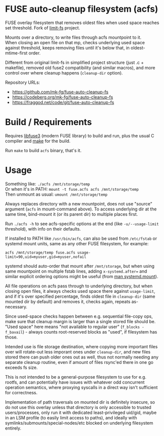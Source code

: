 FUSE auto-cleanup filesystem (acfs)
===================================

FUSE overlay filesystem that removes oldest files when used space
reaches set threshold. Fork of [limit-fs] project.

Mounts over a directory, to write files through acfs mountpoint to it.\
When closing an open file on that mp, checks underlying used space against
threshold, keeps removing files until it's below that, in oldest-mtime-first order.

Different from original limit-fs in simplified project structure
(just .c + makefile), removed old fuse2 compatibility (and similar macros),
and more control over where cleanup happens (`cleanup-dir` option).

[limit-fs]: https://github.com/piuma/limit-fs

Repository URLs:

- <https://github.com/mk-fg/fuse-auto-cleanup-fs>
- <https://codeberg.org/mk-fg/fuse-auto-cleanup-fs>
- <https://fraggod.net/code/git/fuse-auto-cleanup-fs>


# Build / Requirements

Requires [libfuse3] (modern FUSE library) to build and run,
plus the usual C compiler and [make] for the build.

Run `make` to build `acfs` binary, that's it.

[libfuse3]: https://github.com/libfuse/libfuse
[make]: https://www.gnu.org/software/make


# Usage

Something like: `./acfs /mnt/storage/temp`\
Or when it's in PATH: `mount -t fuse.acfs acfs /mnt/storage/temp`\
Then unmount as usual: `umount /mnt/storage/temp`

Always replaces directory with a new mountpoint,
does not use "source" argument (`acfs` in mount-command above).
To access underlying dir at the same time, bind-mount it (or its parent dir)
to multiple places first.

Run `./acfs -h` to see acfs-specific options at the end
(like `-u/--usage-limit` threshold), with info on their defaults.

If installed to PATH like `/usr/bin/acfs`, can also be used from `/etc/fstab`
or systemd mount units, same as any other FUSE filesystem, for example:
```
acfs /mnt/storage/temp fuse.acfs usage-limit=90,uid=myuser,gid=myuser,nofail
```

systemd should auto-order that mount after `/mnt/storage`,
but when using same mountpoint on multiple fstab lines, adding `x-systemd.after=`
and similar explicit ordering options might be useful (from [man systemd.mount]).

All file operations on acfs pass through to underlying directory, but when
closing open files, it always checks used space there against `usage-limit`,
and if it's over specified percentage, finds oldest file in `cleanup-dir`
(same mounted dir by default) and removes it, checks again, repeats as-necessary.

Since used-space checks happen between e.g. sequential file-copy ops,
make sure that cleanup margin is larger than a single stored file should be.\
"Used space" here means "not available to regular user" (`f_blocks - f_bavail`) -
always counts root-reserved blocks as "used", if filesystem has those.

Intended use is file storage destination, where copying more important files
over will rotate-out less imporant ones under `cleanup-dir`, and new files stored
there can push older ones out as well, thus not normally needing any separate
cleanup routine, even if amount of files rsync'ed there in one go exceeds fs size.

This is not intended to be a general-purpose filesystem to use for e.g. rootfs,
and can potentially have issues with whatever odd concurrent operation semantics,
where proxying syscalls in a direct way isn't sufficient for correctness.

Implementation of path traversals on mounted dir is definitely insecure,
so do not use this overlay unless that directory is only accessible to trusted
users/processes, only run it with dedicated least-privileged uid/gid,
maybe in an LSM profile (to easily limit access to paths), and ideally with
symlinks/submounts/special-nodes/etc blocked on underlying filesystem entirely.

[man systemd.mount]: https://man.archlinux.org/man/systemd.mount.5
